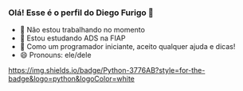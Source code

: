 ### Olá! Esse é o perfil do Diego Furigo 👋

- 🔭 Não estou trabalhando no momento
- 🌱 Estou estudando ADS na FIAP
- 🤔 Como um programador iniciante, aceito qualquer ajuda e dicas!
- 😄 Pronouns: ele/dele

https://img.shields.io/badge/Python-3776AB?style=for-the-badge&logo=python&logoColor=white
